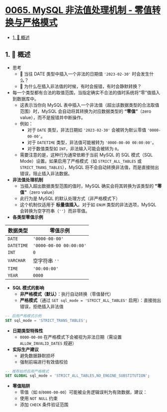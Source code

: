 # [0065. MySQL 非法值处理机制 - 零值转换与严格模式](https://github.com/tnotesjs/TNotes.sql/tree/main/notes/0065.%20MySQL%20%E9%9D%9E%E6%B3%95%E5%80%BC%E5%A4%84%E7%90%86%E6%9C%BA%E5%88%B6%20-%20%E9%9B%B6%E5%80%BC%E8%BD%AC%E6%8D%A2%E4%B8%8E%E4%B8%A5%E6%A0%BC%E6%A8%A1%E5%BC%8F)

<!-- region:toc -->

- [1. 📝 概述](#1--概述)

<!-- endregion:toc -->

## 1. 📝 概述

- 思考
  - 🤔 当往 DATE 类型中插入一个非法的日期值 `'2023-02-30'` 时会发生什么？
  - 🤔 为什么在插入非法值的时候，有时会报错，有时会静默转换？
- 每一个类型都有合法的取值范围，当指定确实不合法的值时系统将“零”值插入到数据库中。
  - 这表示当你向 MySQL 表中插入一个非法值（超出该数据类型的合法取值范围）时，MySQL 会自动将其转换为对应数据类型的 **“零值”**（zero value），而不是报错并中断操作。
  - 例如：
    - 对于 `DATE` 类型，非法日期如 `'2023-02-30'` 会被转为默认零值 `'0000-00-00'`。
    - 对于 `DATETIME` 类型，非法值可能被转为 `'0000-00-00 00:00:00'`。
    - 对于数值类型如 `INT`，非法输入可能会被转为 `0`。
  - 需要注意的是，这种行为通常依赖于当前 MySQL 的 SQL 模式（SQL Mode）设置。如果启用了严格模式（如 `STRICT_ALL_TABLES` 或 `STRICT_TRANS_TABLES`），MySQL 将不会自动转换非法值，而是直接抛出错误，阻止插入非法数据。
- **非法值处理机制**
  - 当插入超出数据类型范围的值时，MySQL 确实会将其转换为该类型的 **"零值"**（zero value）
  - 此行为是 MySQL 的默认处理方式（非严格模式下）
  - 这个机制仅适用于 **标量值插入**。对于如 `ENUM` 类型的非法选项，MySQL 会转换为空字符串（`''`）而非零值。
- **各类型零值示例**

| 数据类型   | 零值示例                |
| ---------- | ----------------------- |
| `DATE`     | `'0000-00-00'`          |
| `DATETIME` | `'0000-00-00 00:00:00'` |
| `INT`      | `0`                     |
| `VARCHAR`  | 空字符串 `''`           |
| `TIME`     | `'00:00:00'`            |
| `YEAR`     | `0000`                  |

- **SQL 模式的影响**
  - **非严格模式（默认）**：执行自动转换（零值替代）
  - **严格模式**（通过 `SET sql_mode = 'STRICT_ALL_TABLES'` 启用）：直接抛出错误，拒绝插入非法值

```sql
-- 启用严格模式示例
SET sql_mode = 'STRICT_TRANS_TABLES';
```

- **日期类型特殊性**
  - `0000-00-00` 在严格模式下会被视为非法日期（需设置 `ALLOW_INVALID_DATES` 规避）
- **实际生产建议**
  - 避免数据静默损坏
  - 强制前端进行有效值校验

```sql
-- 推荐始终启用严格模式
SET GLOBAL sql_mode = 'STRICT_ALL_TABLES,NO_ENGINE_SUBSTITUTION';
```

- **零值陷阱**
  - 零值（如 `0`/`0000-00-00`）可能被业务逻辑误判为有效数据，建议：
  - 使用 `NOT NULL` 约束
  - 添加 `CHECK` 条件验证范围
